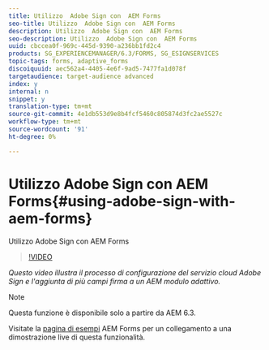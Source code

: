 ```yaml
---
title: Utilizzo  Adobe Sign con  AEM Forms
seo-title: Utilizzo  Adobe Sign con  AEM Forms
description: Utilizzo  Adobe Sign con  AEM Forms
seo-description: Utilizzo  Adobe Sign con  AEM Forms
uuid: cbccea0f-969c-445d-9390-a236bb1fd2c4
products: SG_EXPERIENCEMANAGER/6.3/FORMS, SG_ESIGNSERVICES
topic-tags: forms, adaptive_forms
discoiquuid: aec562a4-4405-4e6f-9ad5-7477fa1d078f
targetaudience: target-audience advanced
index: y
internal: n
snippet: y
translation-type: tm+mt
source-git-commit: 4e1db553d9e8b4fcf5460c805874d3fc2ae5527c
workflow-type: tm+mt
source-wordcount: '91'
ht-degree: 0%

---
```



# Utilizzo  Adobe Sign con  AEM Forms{#using-adobe-sign-with-aem-forms}

Utilizzo  Adobe Sign con  AEM Forms

>[!VIDEO](https://video.tv.adobe.com/v/18696?quality=9&learn=on)

*Questo video illustra il processo di configurazione del servizio cloud  Adobe Sign e l&#39;aggiunta di più campi firma a un AEM modulo adattivo.*

>[!NOTE]
>
>Questa funzione è disponibile solo a partire da AEM 6.3.

Visitate la [pagina di esempi](https://forms.enablementadobe.com/content/samples/samples.html?query=0) AEM Forms per un collegamento a una dimostrazione live di questa funzionalità.
